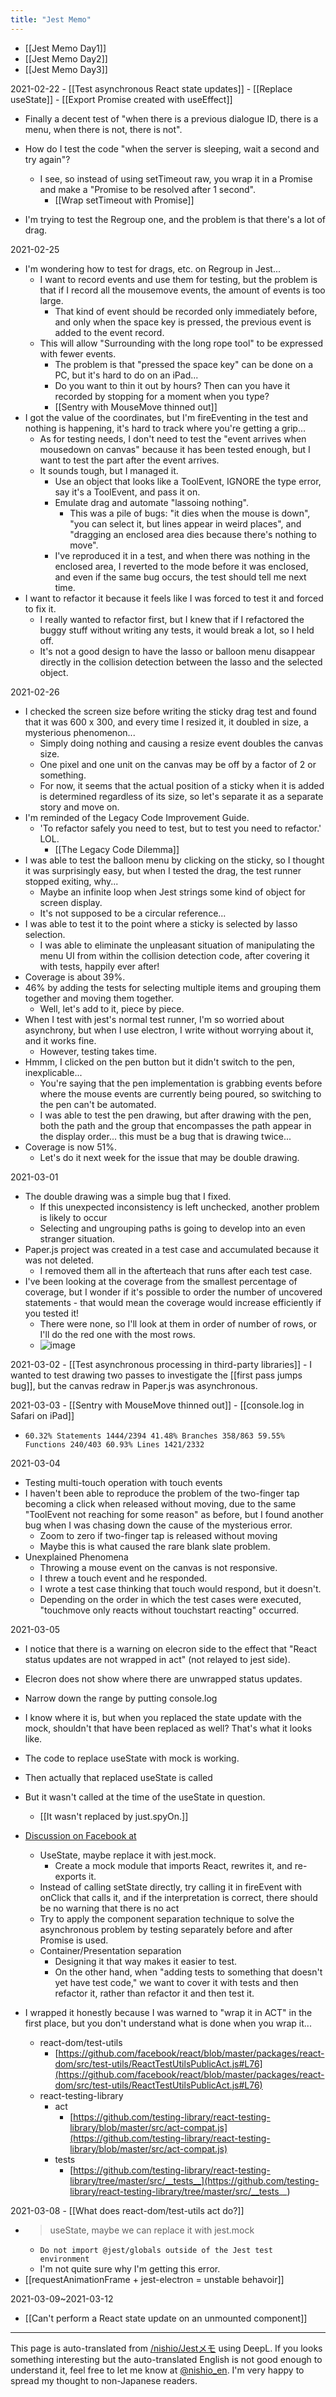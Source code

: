 ```yaml
---
title: "Jest Memo"
---
```


- [[Jest Memo Day1]]
- [[Jest Memo Day2]]
- [[Jest Memo Day3]]

2021-02-22
    - [[Test asynchronous React state updates]]
    - [[Replace useState]]
    - [[Export Promise created with useEffect]]
- Finally a decent test of "when there is a previous dialogue ID, there is a menu, when there is not, there is not".

- How do I test the code "when the server is sleeping, wait a second and try again"?
    - I see, so instead of using setTimeout raw, you wrap it in a Promise and make a "Promise to be resolved after 1 second".
        - [[Wrap setTimeout with Promise]]

- I'm trying to test the Regroup one, and the problem is that there's a lot of drag.

2021-02-25
- I'm wondering how to test for drags, etc. on Regroup in Jest...
    - I want to record events and use them for testing, but the problem is that if I record all the mousemove events, the amount of events is too large.
        - That kind of event should be recorded only immediately before, and only when the space key is pressed, the previous event is added to the event record.
    - This will allow "Surrounding with the long rope tool" to be expressed with fewer events.
        - The problem is that "pressed the space key" can be done on a PC, but it's hard to do on an iPad...
        - Do you want to thin it out by hours? Then can you have it recorded by stopping for a moment when you type?
        - [[Sentry with MouseMove thinned out]]
- I got the value of the coordinates, but I'm fireEventing in the test and nothing is happening, it's hard to track where you're getting a grip...
    - As for testing needs, I don't need to test the "event arrives when mousedown on canvas" because it has been tested enough, but I want to test the part after the event arrives.
    - It sounds tough, but I managed it.
        - Use an object that looks like a ToolEvent, IGNORE the type error, say it's a ToolEvent, and pass it on.
        - Emulate drag and automate "lassoing nothing".
            - This was a pile of bugs: "it dies when the mouse is down", "you can select it, but lines appear in weird places", and "dragging an enclosed area dies because there's nothing to move".
        - I've reproduced it in a test, and when there was nothing in the enclosed area, I reverted to the mode before it was enclosed, and even if the same bug occurs, the test should tell me next time.
- I want to refactor it because it feels like I was forced to test it and forced to fix it.
    - I really wanted to refactor first, but I knew that if I refactored the buggy stuff without writing any tests, it would break a lot, so I held off.
    - It's not a good design to have the lasso or balloon menu disappear directly in the collision detection between the lasso and the selected object.

2021-02-26
- I checked the screen size before writing the sticky drag test and found that it was 600 x 300, and every time I resized it, it doubled in size, a mysterious phenomenon...
    - Simply doing nothing and causing a resize event doubles the canvas size.
    - One pixel and one unit on the canvas may be off by a factor of 2 or something.
    - For now, it seems that the actual position of a sticky when it is added is determined regardless of its size, so let's separate it as a separate story and move on.
- I'm reminded of the Legacy Code Improvement Guide.
    - 'To refactor safely you need to test, but to test you need to refactor.' LOL.
        - [[The Legacy Code Dilemma]]
- I was able to test the balloon menu by clicking on the sticky, so I thought it was surprisingly easy, but when I tested the drag, the test runner stopped exiting, why...
    - Maybe an infinite loop when Jest strings some kind of object for screen display.
    - It's not supposed to be a circular reference...
- I was able to test it to the point where a sticky is selected by lasso selection.
    - I was able to eliminate the unpleasant situation of manipulating the menu UI from within the collision detection code, after covering it with tests, happily ever after!
- Coverage is about 39%.
- 46% by adding the tests for selecting multiple items and grouping them together and moving them together.
    - Well, let's add to it, piece by piece.
- When I test with jest's normal test runner, I'm so worried about asynchrony, but when I use electron, I write without worrying about it, and it works fine.
    - However, testing takes time.
- Hmmm, I clicked on the pen button but it didn't switch to the pen, inexplicable...
    - You're saying that the pen implementation is grabbing events before where the mouse events are currently being poured, so switching to the pen can't be automated.
    - I was able to test the pen drawing, but after drawing with the pen, both the path and the group that encompasses the path appear in the display order... this must be a bug that is drawing twice...
- Coverage is now 51%.
    - Let's do it next week for the issue that may be double drawing.

2021-03-01
- The double drawing was a simple bug that I fixed.
    - If this unexpected inconsistency is left unchecked, another problem is likely to occur
    - Selecting and ungrouping paths is going to develop into an even stranger situation.
- Paper.js project was created in a test case and accumulated because it was not deleted.
    - I removed them all in the afterteach that runs after each test case.
- I've been looking at the coverage from the smallest percentage of coverage, but I wonder if it's possible to order the number of uncovered statements - that would mean the coverage would increase efficiently if you tested it!
    - There were none, so I'll look at them in order of number of rows, or I'll do the red one with the most rows.
    - ![image](https://gyazo.com/b795c664b893480f62eb605cabcdaf41/thumb/1000)

2021-03-02
    - [[Test asynchronous processing in third-party libraries]]
    - I wanted to test drawing two passes to investigate the [[first pass jumps bug]], but the canvas redraw in Paper.js was asynchronous.

2021-03-03
    - [[Sentry with MouseMove thinned out]]
    - [[console.log in Safari on iPad]]
- `60.32% Statements 1444/2394 41.48% Branches 358/863 59.55% Functions 240/403 60.93% Lines 1421/2332`

2021-03-04
- Testing multi-touch operation with touch events
- I haven't been able to reproduce the problem of the two-finger tap becoming a click when released without moving, due to the same "ToolEvent not reaching for some reason" as before, but I found another bug when I was chasing down the cause of the mysterious error.
    - Zoom to zero if two-finger tap is released without moving
    - Maybe this is what caused the rare blank slate problem.
- Unexplained Phenomena
    - Throwing a mouse event on the canvas is not responsive.
    - I threw a touch event and he responded.
    - I wrote a test case thinking that touch would respond, but it doesn't.
    - Depending on the order in which the test cases were executed, "touchmove only reacts without touchstart reacting" occurred.

2021-03-05
- I notice that there is a warning on elecron side to the effect that "React status updates are not wrapped in act" (not relayed to jest side).
- Elecron does not show where there are unwrapped status updates.
- Narrow down the range by putting console.log
- I know where it is, but when you replaced the state update with the mock, shouldn't that have been replaced as well? That's what it looks like.
- The code to replace useState with mock is working.
- Then actually that replaced useState is called
- But it wasn't called at the time of the useState in question.
    - [[It wasn't replaced by just.spyOn.]]
- [Discussion on Facebook at](https://www.facebook.com/1129148772/posts/10224268346672864/?d=n)
    - UseState, maybe replace it with jest.mock.
        - Create a mock module that imports React, rewrites it, and re-exports it.
    - Instead of calling setState directly, try calling it in fireEvent with onClick that calls it, and if the interpretation is correct, there should be no warning that there is no act
    - Try to apply the component separation technique to solve the asynchronous problem by testing separately before and after Promise is used.
    - Container/Presentation separation
        - Designing it that way makes it easier to test.
        - On the other hand, when "adding tests to something that doesn't yet have test code," we want to cover it with tests and then refactor it, rather than refactor it and then test it.

- I wrapped it honestly because I was warned to "wrap it in ACT" in the first place, but you don't understand what is done when you wrap it...
    - react-dom/test-utils
        - [https://github.com/facebook/react/blob/master/packages/react-dom/src/test-utils/ReactTestUtilsPublicAct.js#L76](https://github.com/facebook/react/blob/master/packages/react-dom/src/test-utils/ReactTestUtilsPublicAct.js#L76)
    - react-testing-library
        - act
            - [https://github.com/testing-library/react-testing-library/blob/master/src/act-compat.js](https://github.com/testing-library/react-testing-library/blob/master/src/act-compat.js)
        - tests
            - [https://github.com/testing-library/react-testing-library/tree/master/src/__tests__](https://github.com/testing-library/react-testing-library/tree/master/src/__tests__)

2021-03-08
    - [[What does react-dom/test-utils act do?]]
- > useState, maybe we can replace it with jest.mock
    - `Do not import @jest/globals outside of the Jest test environment`
    - I'm not quite sure why I'm getting this error.
- [[requestAnimationFrame + jest-electron = unstable behavoir]]

2021-03-09~2021-03-12
- [[Can't perform a React state update on an unmounted component]]
---
This page is auto-translated from [/nishio/Jestメモ](https://scrapbox.io/nishio/Jestメモ) using DeepL. If you looks something interesting but the auto-translated English is not good enough to understand it, feel free to let me know at [@nishio_en](https://twitter.com/nishio_en). I'm very happy to spread my thought to non-Japanese readers.